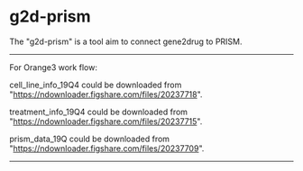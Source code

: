 # g2d-prism
The "g2d-prism" is a tool aim to connect gene2drug to PRISM. 

-----------------------------------------------------------------------------------------------
For Orange3 work flow: 

cell_line_info_19Q4 could be downloaded from "https://ndownloader.figshare.com/files/20237718".

treatment_info_19Q4 could be downloaded from "https://ndownloader.figshare.com/files/20237715".

prism_data_19Q could be downloaded from "https://ndownloader.figshare.com/files/20237709".

-----------------------------------------------------------------------------------------------

